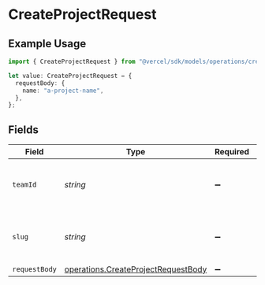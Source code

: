 # CreateProjectRequest

## Example Usage

```typescript
import { CreateProjectRequest } from "@vercel/sdk/models/operations/createproject.js";

let value: CreateProjectRequest = {
  requestBody: {
    name: "a-project-name",
  },
};
```

## Fields

| Field                                                                                      | Type                                                                                       | Required                                                                                   | Description                                                                                |
| ------------------------------------------------------------------------------------------ | ------------------------------------------------------------------------------------------ | ------------------------------------------------------------------------------------------ | ------------------------------------------------------------------------------------------ |
| `teamId`                                                                                   | *string*                                                                                   | :heavy_minus_sign:                                                                         | The Team identifier to perform the request on behalf of.                                   |
| `slug`                                                                                     | *string*                                                                                   | :heavy_minus_sign:                                                                         | The Team slug to perform the request on behalf of.                                         |
| `requestBody`                                                                              | [operations.CreateProjectRequestBody](../../models/operations/createprojectrequestbody.md) | :heavy_minus_sign:                                                                         | N/A                                                                                        |